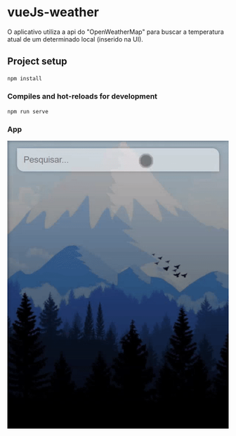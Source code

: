 
# vueJs-weather

O aplicativo utiliza a api do "OpenWeatherMap" para buscar a temperatura atual de um determinado local (inserido na UI).

## Project setup
```
npm install
```

### Compiles and hot-reloads for development
```
npm run serve
```

### App
<img src="./src/assets/vueJs_weather.gif" alt="Gif do app" />